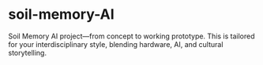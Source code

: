 # soil-memory-AI
Soil Memory AI project—from concept to working prototype. This is tailored for your interdisciplinary style, blending hardware, AI, and cultural storytelling.
